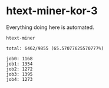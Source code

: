 # htext-miner-kor-3

Everything doing here is automated.

```
htext-miner

total: 6462/9855 (65.57077625570777%)

job0: 1168
job1: 1354
job2: 1272
job3: 1395
job4: 1273
```